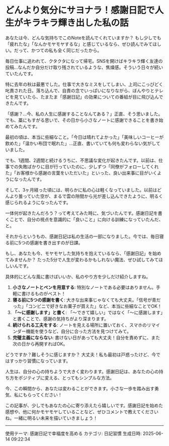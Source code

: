 # どんより気分にサヨナラ！感謝日記で人生がキラキラ輝き出した私の話

あなたは今、どんな気持ちでこのNoteを読んでくれていますか？  もし少しでも「疲れたな」「なんかモヤモヤするな」と感じているなら、ぜひ読んでみてほしい。だって、かつての私も全く同じだったから。

毎日仕事に追われて、クタクタになって帰宅。SNSを開けばキラキラ輝く友達の投稿…なんだか自分だけ取り残されているような、焦燥感。そういう日々が続いていたんです。

特に去年の秋は最悪でした。仕事で大きなミスをしてしまい、上司にこっぴどく叱責された日。落ち込んで、自責の念でいっぱいになりながら、ぼんやりとテレビを見ていたら、たまたま「感謝日記」の効果についての番組が目に飛び込んできたんです。

「感謝？…今、私の人生に感謝することなんてある？」正直、そう思いました。でも、藁にもすがる思いで、その日から小さなノートに感謝できることを書き始めてみたんです。

最初の頃は、本当に些細なこと。「今日は晴れてよかった」「美味しいコーヒーが飲めた」「温かい布団で眠れた」…正直、書いていても何も変わらない気がしていました。

でも、1週間、2週間と続けるうちに、不思議な変化が起きたんです。以前は、仕事での失敗ばかりに目が行っていたのに、少しずつ「同僚がフォローしてくれた」「お客様から感謝の言葉をいただいた」といった、良い出来事に目がいくようになったんです。

そして、3ヶ月経った頃には、明らかに私の心は軽くなっていました。以前はどんより曇っていた空が、まるで雲の隙間から光が差し込んできたように、明るく感じられるようになったんです。

一体何が起きたんだろう？って考えてみた時に、気づいたんです。感謝日記を書くことで、自分の視点を意識的に「良いこと」に向ける訓練になっていたんだ、と。

それからというもの、感謝日記は私の生活の一部になりました。今では、毎日寝る前に5つの感謝を書き出すのが日課。

もし、あなたも今、モヤモヤした気持ちを抱えているなら、「感謝日記」を始めてみませんか？  たった5分で人生が変わるかもしれない魔法、ぜひ試してみてほしいんです。

具体的にどんな風に書けばいいか、私のやり方を少しだけ紹介しますね。

1. **小さなノートとペンを用意する**: 特別なノートである必要はありません。手軽に書けるものがベスト！
2. **寝る前に5つの感謝を書く**: 大きな出来事じゃなくても大丈夫。「信号が青だった」「コンビニで好きなお菓子が買えた」など、本当に些細なことでOK！
3. **「〜に感謝します」と書く**:  「〜できて嬉しい」ではなく「〜に感謝します」と書くことで、感謝の気持ちがより深まります。
4. **続けられる工夫をする**: ノートを見える場所に置いておく、スマホのリマインダー機能を使うなど、自分に合った方法を見つけてみて。
5. **完璧主義にならない**: 書けない日があっても大丈夫！自分を責めずに、また次の日から再開すればOK。

どうですか？難しそうに感じますか？  大丈夫！私も最初は戸惑ったけど、今ではすっかり習慣になっています。

人生は、自分の心の持ちようで大きく変わります。感謝日記は、あなたの心の持ち方をポジティブに変える、とってもシンプルな方法。

今、この瞬間から、あなたは変わることができます。小さな一歩を踏み出す勇気、私にもらってください！

この記事が、少しでもあなたの心に寄り添えたら嬉しいです。感謝日記を始めた感想や、他に何かモヤモヤしていることなど、ぜひコメントで教えてくださいね。一緒に明るい未来を描いていきましょう！


---
使用テーマ: 感謝日記で幸福度を高める
カテゴリ: 日記習慣
生成日時: 2025-06-14 09:22:34
